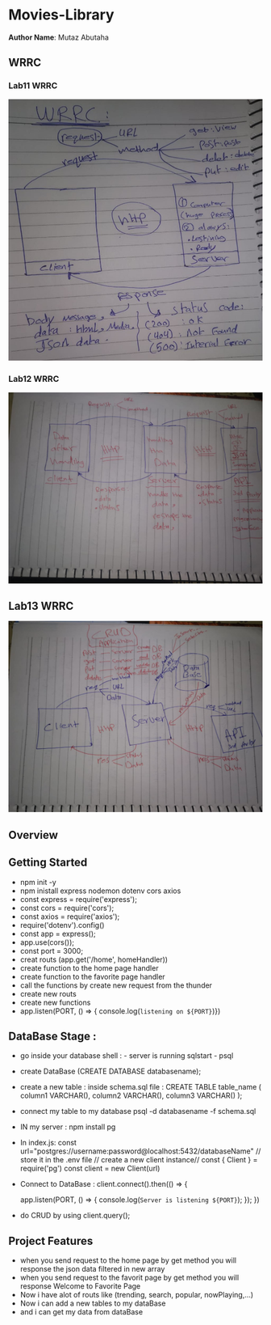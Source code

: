 # Movies-Library



**Author Name**: Mutaz Abutaha

## WRRC

### Lab11 WRRC
![Lab11 image](./Movie%20Data/Lab11.png)

### Lab12 WRRC
![Lab12 image](./Movie%20Data/Lab12.png)

## Lab13 WRRC 
![Lab13 image](./Movie%20Data/Lab13.png)

## Overview

## Getting Started
<!-- What are the steps that a user must take in order to build this app on their own machine and get it running? -->
* npm init -y
* npm inistall express nodemon dotenv cors axios
* const express = require('express');
* const cors = require('cors');
* const axios = require('axios');
* require('dotenv').config()
* const app = express();
* app.use(cors());
* const port = 3000;
* creat routs (app.get('/home', homeHandler))
* create function to the home page handler
* create function to the favorite page handler
* call the functions by create new request from the thunder 
* create new routs
* create new functions 
* app.listen(PORT, () => {
  console.log(`listening on ${PORT}`)})
## DataBase Stage :
* go inside your database shell : - server is running sqlstart - psql
* create DataBase (CREATE DATABASE databasename);
* create a new table : inside schema.sql file :
    CREATE TABLE table_name ( 
    column1 VARCHAR(),
    column2 VARCHAR(),
    column3 VARCHAR() );
*  connect my table to my database psql  -d databasename -f schema.sql
* IN my server : npm install pg
* In index.js:
const url="postgres://username:password@localhost:5432/databaseName" // store it in the .env file
// create a new client instance//
const { Client } = require('pg')
const client = new Client(url)
* Connect to DataBase :
client.connect().then(() => {

    app.listen(PORT, () => {
        console.log(`Server is listening ${PORT}`);
    });
})
* do CRUD by using client.query();
  



## Project Features
<!-- What are the features included in you app -->
* when you send request to the home page by get method you will response the json data filtered in new array 
* when you send request to the favorit page by get method you will response Welcome to Favorite Page 
* Now i have alot of routs like (trending, search, popular, nowPlaying,...)
* Now i can add a new tables  to my dataBase 
* and i can get my data from dataBase
